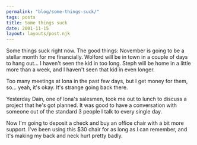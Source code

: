 ```yaml
---
permalink: "blog/some-things-suck/"
tags: posts
title: Some things suck
date: 2001-11-15
layout: layouts/post.njk
---
```


Some things suck right now. The good things: November is going to be a stellar month for me financially. Wolford will be in town in a couple of days to hang out... I haven't seen the kid in too long. Steph will be home in a little more than a week, and I haven't seen that kid in even longer.

Too many meetings at Iona in the past few days, but I get money for them, so... yeah, it's okay. It's strange going back there.

Yesterday Dain, one of Iona's salesmen, took me out to lunch to discuss a project that he's got planned. It was good to have a conversation with someone out of the standard 3 people I talk to every single day.

Now I'm going to deposit a check and buy an office chair with a bit more support. I've been using this $30 chair for as long as I can remember, and it's making my back and neck hurt pretty badly.